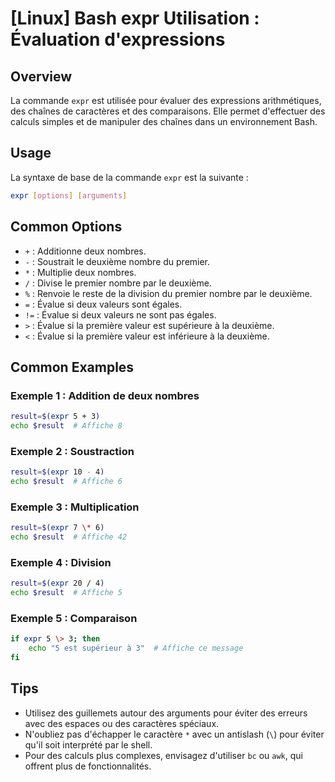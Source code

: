 # [Linux] Bash expr Utilisation : Évaluation d'expressions

## Overview
La commande `expr` est utilisée pour évaluer des expressions arithmétiques, des chaînes de caractères et des comparaisons. Elle permet d'effectuer des calculs simples et de manipuler des chaînes dans un environnement Bash.

## Usage
La syntaxe de base de la commande `expr` est la suivante :

```bash
expr [options] [arguments]
```

## Common Options
- `+` : Additionne deux nombres.
- `-` : Soustrait le deuxième nombre du premier.
- `*` : Multiplie deux nombres.
- `/` : Divise le premier nombre par le deuxième.
- `%` : Renvoie le reste de la division du premier nombre par le deuxième.
- `=` : Évalue si deux valeurs sont égales.
- `!=` : Évalue si deux valeurs ne sont pas égales.
- `>` : Évalue si la première valeur est supérieure à la deuxième.
- `<` : Évalue si la première valeur est inférieure à la deuxième.

## Common Examples

### Exemple 1 : Addition de deux nombres
```bash
result=$(expr 5 + 3)
echo $result  # Affiche 8
```

### Exemple 2 : Soustraction
```bash
result=$(expr 10 - 4)
echo $result  # Affiche 6
```

### Exemple 3 : Multiplication
```bash
result=$(expr 7 \* 6)
echo $result  # Affiche 42
```

### Exemple 4 : Division
```bash
result=$(expr 20 / 4)
echo $result  # Affiche 5
```

### Exemple 5 : Comparaison
```bash
if expr 5 \> 3; then
    echo "5 est supérieur à 3"  # Affiche ce message
fi
```

## Tips
- Utilisez des guillemets autour des arguments pour éviter des erreurs avec des espaces ou des caractères spéciaux.
- N'oubliez pas d'échapper le caractère `*` avec un antislash (`\`) pour éviter qu'il soit interprété par le shell.
- Pour des calculs plus complexes, envisagez d'utiliser `bc` ou `awk`, qui offrent plus de fonctionnalités.